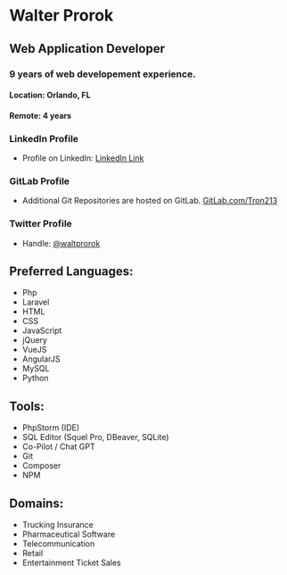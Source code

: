 # Walter Prorok
## Web Application Developer
### 9 years of web developement experience.
#### Location: Orlando, FL
#### Remote: 4 years

### LinkedIn Profile
* Profile on LinkedIn: 
[LinkedIn Link](https://www.linkedin.com/in/walter-prorok/)

### GitLab Profile
* Additional Git Repositories are hosted on GitLab.
[GitLab.com/Tron213](https://gitlab.com/Tron213)

### Twitter Profile
* Handle: [@waltprorok](https://twitter.com/waltprorok)

## Preferred Languages:
* Php
* Laravel
* HTML
* CSS
* JavaScript
* jQuery
* VueJS
* AngularJS
* MySQL
* Python

## Tools:
* PhpStorm (IDE)
* SQL Editor (Squel Pro, DBeaver, SQLite)
* Co-Pilot / Chat GPT
* Git
* Composer
* NPM

## Domains:
* Trucking Insurance
* Pharmaceutical Software
* Telecommunication
* Retail
* Entertainment Ticket Sales
